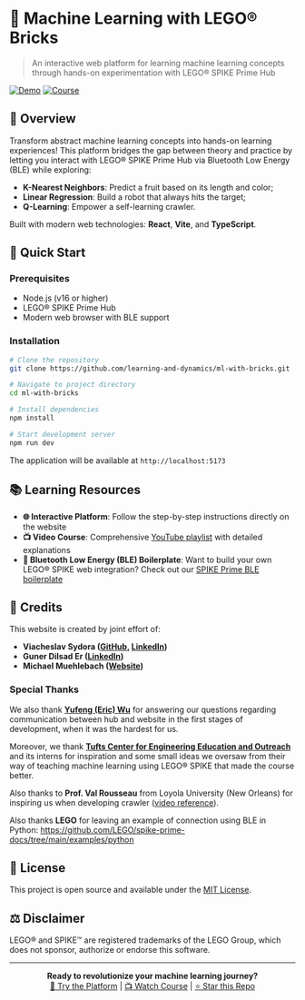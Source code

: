 # 🧱 Machine Learning with LEGO® Bricks

> An interactive web platform for learning machine learning concepts through hands-on experimentation with LEGO® SPIKE Prime Hub

[![Demo](https://img.shields.io/badge/Live%20Demo-Visit%20Site-blue)](https://learning-and-dynamics.github.io/ml-with-bricks/)
[![Course](https://img.shields.io/badge/YouTube-Video%20Course-red)](https://www.youtube.com/playlist?list=PLx1grFu4zAcwfKKJZ1Ux4LwRqaePCOA2J)

## 🎯 Overview

Transform abstract machine learning concepts into hands-on learning experiences! This platform bridges the gap between theory and practice by letting you interact with LEGO® SPIKE Prime Hub via Bluetooth Low Energy (BLE) while exploring:

- **K-Nearest Neighbors**: Predict a fruit based on its length and color;
- **Linear Regression**: Build a robot that always hits the target;
- **Q-Learning**: Empower a self-learning crawler.

Built with modern web technologies: **React**, **Vite**, and **TypeScript**.

## 🚀 Quick Start

### Prerequisites
- Node.js (v16 or higher)
- LEGO® SPIKE Prime Hub
- Modern web browser with BLE support

### Installation

```bash
# Clone the repository
git clone https://github.com/learning-and-dynamics/ml-with-bricks.git

# Navigate to project directory
cd ml-with-bricks

# Install dependencies
npm install

# Start development server
npm run dev
```
The application will be available at `http://localhost:5173`

## 📚 Learning Resources

- **🌐 Interactive Platform**: Follow the step-by-step instructions directly on the website
- **📺 Video Course**: Comprehensive [YouTube playlist](https://www.youtube.com/playlist?list=PLx1grFu4zAcwfKKJZ1Ux4LwRqaePCOA2J) with detailed explanations
- **🔧 Bluetooth Low Energy (BLE) Boilerplate**: Want to build your own LEGO® SPIKE web integration? Check out our [SPIKE Prime BLE boilerplate](https://github.com/slavasg-lab/lego-spikeprime-ble-boilerplate)

## 👥 Credits

This website is created by joint effort of:

- **Viacheslav Sydora ([GitHub](https://github.com/slavasg-lab), [LinkedIn](https://www.linkedin.com/in/viacheslav-sydora/))**
- **Guner Dilsad Er ([LinkedIn](https://www.linkedin.com/in/guner-dilsad-er/))**
- **Michael Muehlebach ([Website](https://sites.google.com/view/mmuehlebach/))**

### Special Thanks

We also thank **[Yufeng (Eric) Wu](https://www.yufengwu.com/)** for answering our questions regarding communication between hub and website in the first stages of development, when it was the hardest for us. 

Moreover, we thank **[Tufts Center for Engineering Education and Outreach](https://ceeo.tufts.edu/)** and its interns for inspiration and some small ideas we oversaw from their way of teaching machine learning using LEGO® SPIKE that made the course better.

Also thanks to **Prof. Val Rousseau** from Loyola University (New Orleans) for inspiring us when developing crawler ([video reference](https://www.youtube.com/watch?v=F-kNXAFeffs)).

Also thanks **LEGO** for leaving an example of connection using BLE in Python: https://github.com/LEGO/spike-prime-docs/tree/main/examples/python

## 📄 License

This project is open source and available under the [MIT License](LICENSE).

## ⚖️ Disclaimer

LEGO® and SPIKE™ are registered trademarks of the LEGO Group, which does not sponsor, authorize or endorse this software.

---

<div align="center">

**Ready to revolutionize your machine learning journey?**  
[🚀 Try the Platform](https://learning-and-dynamics.github.io/ml-with-bricks/) | [📺 Watch Course](https://www.youtube.com/playlist?list=PLx1grFu4zAcwfKKJZ1Ux4LwRqaePCOA2J) | [⭐ Star this Repo](https://github.com/learning-and-dynamics/ml-with-bricks)

</div>